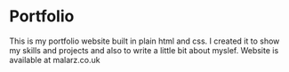 # Portfolio
This is my portfolio website built in plain html and css. I created it to show my skills and projects and also to write a little bit about myslef. Website is available at malarz.co.uk

